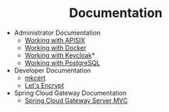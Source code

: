 <h1 align="center">Documentation</h1>

* Administrator Documentation
  * [Working with APISIX](./apisix/apisix.md)
  * [Working with Docker](./administrator/docker.md)
  * [Working with Keycloak](./administrator/keycloak/keycloak.md)* 
  * [Working with PostgreSQL](./administrator/postgres.md)
* Developer Documentation
  * [mkcert](./developer/mkcert.md)
  * [Let's Encrypt](./developer/lets-encrypt.md)
* Spring Cloud Gateway Documentation
  * [Spring Cloud Gateway Server MVC](./developer/spring-cloud-gateway-server-mvc/spring-cloud-gateway-server-mvc.md)